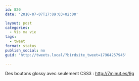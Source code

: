 ```yaml
---
id: 820
date: '2010-07-07T17:09:03+02:00'

layout: post
categories:
  - Vis ma vie
tags:
  - tweet
format: status
publish_social: no
guid: 'http://tweets.local/?birdsite_tweet=17964257945'

---
```


Des boutons glossy avec seulement CSS3 : http://7minut.es/9g